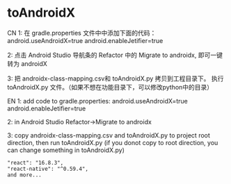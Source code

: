 # toAndroidX

CN
1: 在 gradle.properties 文件中中添加下面的代码：
   android.useAndroidX=true
   android.enableJetifier=true
 
2: 点击 Android Studio 导航条的 Refactor 中的 Migrate to androidx, 即可一键转为 androidX

3: 把 androidx-class-mapping.csv和 toAndroidX.py 拷贝到工程目录下。 执行 toAndroidX.py 文件。（如果不想在功能目录下，可以修改python中的目录）


EN
1: add code to gradle.properties:
   android.useAndroidX=true
   android.enableJetifier=true 

2: in  Android Studio   Refactor->Migrate to androidx 

3: copy  androidx-class-mapping.csv and toAndroidX.py to project root direction, then run toAndroidX.py (if you donot copy to root direction, you can change something in toAndroidX.py)


    "react": "16.8.3",
    "react-native": "^0.59.4",
    and more...
